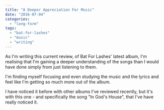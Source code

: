 ```yaml
---
title: "A Deeper Appreciation For Music"
date: "2016-07-04"
categories: 
  - "long-form"
tags: 
  - "bat-for-lashes"
  - "music"
  - "writing"
---
```


As I'm writing this current review, of Bat For Lashes' latest album, I'm realising that I'm gaining a deeper understanding of the songs than I would have done simply from just listening to them.  

I'm finding myself focusing and even studying the music and the lyrics and feel like I'm getting so much more out of the album.  

I have noticed it before with other albums I've reviewed recently, but it's with this one - and specifically the song "In God's House", that I've have really noticed it.
